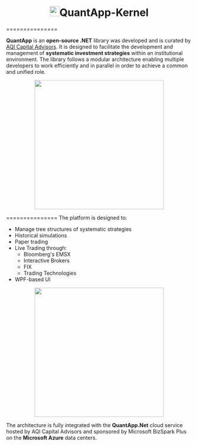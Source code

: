 <h1 align="center"><img src="http://www.aqicapital.com/Images/QuantAppICO.png" width=27 />QuantApp-Kernel</h1>
===============

<b>QuantApp</b> is an <b>open-source .NET</b> library was developed and is curated by <a href="http://www.aqicapital.com">AQI Capital Advisors</a>. It is designed to facilitate the development and management of <b>systematic investment strategies</b> within an institutional environment. The library follows a modular architecture enabling multiple developers to work efficiently and in parallel in order to achieve a common and unified role.

<p align="center"><img src="http://www.aqicapital.com/Images/AQIWordCloud.png" width=350/></p>

===============
The platform is designed to:
<ul>
  <li>Manage tree structures of systematic strategies</li>
  <li>Historical simulations</li>
  <li>Paper trading</li>
  <li>Live Trading through:
    <ul>
      <li>Bloomberg's EMSX</li>
      <li>Interactive Brokers</li>
      <li>FIX</li>
      <li>Trading Technologies</li>
    </ul>
  </li>
  <li>WPF-based UI</li>
</ul>

<p align="center"><img src="http://www.aqicapital.com/Images/QuantApp_Laptop.png" width=350/></p>

The architecture is fully integrated with the <b>QuantApp.Net</b> cloud service hosted by AQI Capital Advisors and sponsored by Microsoft BizSpark Plus on the <b>Microsoft Azure</b> data centers. 
